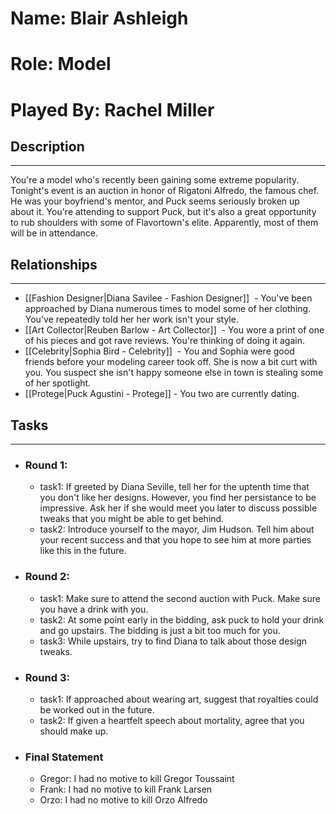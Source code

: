 # Name: Blair Ashleigh
# Role: Model
# Played By: Rachel Miller

## Description
---
You're a model who's recently been gaining some extreme popularity. Tonight's event is an auction in honor of Rigatoni Alfredo, the famous chef. He was your boyfriend's mentor, and Puck seems seriously broken up about it. You're attending to support Puck, but it's also a great opportunity to rub shoulders with some of Flavortown's elite. Apparently, most of them will be in attendance.

## Relationships
---
- [[Fashion Designer|Diana Savilee - Fashion Designer]]  - You've been approached by Diana numerous times to model some of her clothing. You've repeatedly told her her work isn't your style.
- [[Art Collector|Reuben Barlow - Art Collector]]  - You wore a print of one of his pieces and got rave reviews. You're thinking of doing it again.
- [[Celebrity|Sophia Bird - Celebrity]]  - You and Sophia were good friends before your modeling career took off. She is now a bit curt with you. You suspect she isn't happy someone else in town is stealing some of her spotlight.
- [[Protege|Puck Agustini - Protege]] - You two are currently dating.

## Tasks
___
- ### Round 1: 
	- task1: If greeted by Diana Seville, tell her for the uptenth time that you don't like her designs. However, you find her persistance to be impressive. Ask her if she would meet you later to discuss possible tweaks that you might be able to get behind.
	- task2: Introduce yourself to the mayor, Jim Hudson. Tell him about your recent success and that you hope to see him at more parties like this in the future.
- ### Round 2:
	- task1: Make sure to attend the second auction with Puck. Make sure you have a drink with you.
	- task2: At some point early in the bidding, ask puck to hold your drink and go upstairs. The bidding is just a bit too much for you. 
	- task3: While upstairs, try to find Diana to talk about those design tweaks.
- ### Round 3:
	- task1: If approached about wearing art, suggest that royalties could be worked out in the future.
	- task2: If given a heartfelt speech about mortality, agree that you should make up.
- ### Final Statement
	- Gregor: I had no motive to kill Gregor Toussaint
	- Frank: I had no motive to kill Frank Larsen
	- Orzo: I had no motive to kill Orzo Alfredo